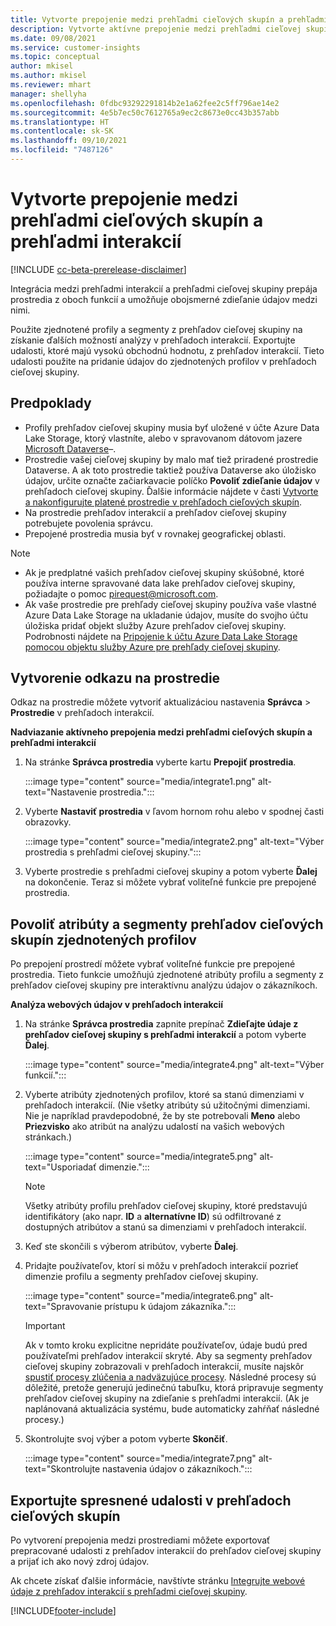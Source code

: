 ```yaml
---
title: Vytvorte prepojenie medzi prehľadmi cieľových skupín a prehľadmi interakcií
description: Vytvorte aktívne prepojenie medzi prehľadmi cieľovej skupiny a prehľadmi interakcií a povoľte obojsmerné zdieľanie údajov.
ms.date: 09/08/2021
ms.service: customer-insights
ms.topic: conceptual
author: mkisel
ms.author: mkisel
ms.reviewer: mhart
manager: shellyha
ms.openlocfilehash: 0fdbc93292291814b2e1a62fee2c5ff796ae14e2
ms.sourcegitcommit: 4e5b7ec50c7612765a9ec2c8673e0cc43b357abb
ms.translationtype: HT
ms.contentlocale: sk-SK
ms.lasthandoff: 09/10/2021
ms.locfileid: "7487126"
---
```

# <a name="create-a-link-between-audience-insights-and-engagement-insights"></a>Vytvorte prepojenie medzi prehľadmi cieľových skupín a prehľadmi interakcií

[!INCLUDE [cc-beta-prerelease-disclaimer](includes/cc-beta-prerelease-disclaimer.md)]

Integrácia medzi prehľadmi interakcií a prehľadmi cieľovej skupiny prepája prostredia z oboch funkcií a umožňuje obojsmerné zdieľanie údajov medzi nimi.

Použite zjednotené profily a segmenty z prehľadov cieľovej skupiny na získanie ďalších možností analýzy v prehľadoch interakcií. Exportujte udalosti, ktoré majú vysokú obchodnú hodnotu, z prehľadov interakcií. Tieto udalosti použite na pridanie údajov do zjednotených profilov v prehľadoch cieľovej skupiny.

## <a name="prerequisites"></a>Predpoklady

- Profily prehľadov cieľovej skupiny musia byť uložené v účte Azure Data Lake Storage, ktorý vlastníte, alebo v spravovanom dátovom jazere [Microsoft Dataverse](/powerapps/maker/data-platform/data-platform-intro.md)&ndash;. 
- Prostredie vašej cieľovej skupiny by malo mať tiež priradené prostredie Dataverse. A ak toto prostredie taktiež používa Dataverse ako úložisko údajov, určite označte začiarkavacie políčko **Povoliť zdieľanie údajov** v prehľadoch cieľovej skupiny. Ďalšie informácie nájdete v časti [Vytvorte a nakonfigurujte platené prostredie v prehľadoch cieľových skupín](../audience-insights/get-started-paid.md).
- Na prostredie prehľadov interakcií a prehľadov cieľovej skupiny potrebujete povolenia správcu.
- Prepojené prostredia musia byť v rovnakej geografickej oblasti.

> [!NOTE]
> - Ak je predplatné vašich prehľadov cieľovej skupiny skúšobné, ktoré používa interne spravované data lake prehľadov cieľovej skupiny, požiadajte o pomoc [pirequest@microsoft.com](mailto:pirequest@microsoft.com). 
> - Ak vaše prostredie pre prehľady cieľovej skupiny používa vaše vlastné Azure Data Lake Storage na ukladanie údajov, musíte do svojho účtu úložiska pridať objekt služby Azure prehľadov cieľovej skupiny. Podrobnosti nájdete na [Pripojenie k účtu Azure Data Lake Storage pomocou objektu služby Azure pre prehľady cieľovej skupiny](../audience-insights/connect-service-principal.md). 


## <a name="create-an-environment-link"></a>Vytvorenie odkazu na prostredie

Odkaz na prostredie môžete vytvoriť aktualizáciou nastavenia **Správca** > **Prostredie** v prehľadoch interakcií.

**Nadviazanie aktívneho prepojenia medzi prehľadmi cieľových skupín a prehľadmi interakcií**

1. Na stránke **Správca prostredia** vyberte kartu **Prepojiť prostredia**.

    :::image type="content" source="media/integrate1.png" alt-text="Nastavenie prostredia.":::

1. Vyberte **Nastaviť prostredia** v ľavom hornom rohu alebo v spodnej časti obrazovky.

     :::image type="content" source="media/integrate2.png" alt-text="Výber prostredia s prehľadmi cieľovej skupiny.":::

1. Vyberte prostredie s prehľadmi cieľovej skupiny a potom vyberte **Ďalej** na dokončenie. Teraz si môžete vybrať voliteľné funkcie pre prepojené prostredia.
 
## <a name="enable-audience-insights-unified-profiles-attributes-and-segments"></a>Povoliť atribúty a segmenty prehľadov cieľových skupín zjednotených profilov

Po prepojení prostredí môžete vybrať voliteľné funkcie pre prepojené prostredia. Tieto funkcie umožňujú zjednotené atribúty profilu a segmenty z prehľadov cieľovej skupiny pre interaktívnu analýzu údajov o zákazníkoch.

**Analýza webových údajov v prehľadoch interakcií**

1. Na stránke **Správca prostredia** zapnite prepínač **Zdieľajte údaje z prehľadov cieľovej skupiny s prehľadmi interakcií** a potom vyberte **Ďalej**.

    :::image type="content" source="media/integrate4.png" alt-text="Výber funkcií.":::

1. Vyberte atribúty zjednotených profilov, ktoré sa stanú dimenziami v prehľadoch interakcií. (Nie všetky atribúty sú užitočnými dimenziami. Nie je napríklad pravdepodobné, že by ste potrebovali **Meno** alebo **Priezvisko** ako atribút na analýzu udalostí na vašich webových stránkach.)

    :::image type="content" source="media/integrate5.png" alt-text="Usporiadať dimenzie.":::

   >[!NOTE]
   > Všetky atribúty profilu prehľadov cieľovej skupiny, ktoré predstavujú identifikátory (ako napr. **ID** a **alternatívne ID**) sú odfiltrované z dostupných atribútov a stanú sa dimenziami v prehľadoch interakcií.

1. Keď ste skončili s výberom atribútov, vyberte **Ďalej**.
1. Pridajte používateľov, ktorí si môžu v prehľadoch interakcií pozrieť dimenzie profilu a segmenty prehľadov cieľovej skupiny.

    :::image type="content" source="media/integrate6.png" alt-text="Spravovanie prístupu k údajom zákazníka.":::

   > [!IMPORTANT]
   > Ak v tomto kroku explicitne nepridáte používateľov, údaje budú pred používateľmi prehľadov interakcií skryté.
   > Aby sa segmenty prehľadov cieľovej skupiny zobrazovali v prehľadoch interakcií, musíte najskôr [spustiť procesy zlúčenia a nadväzujúce procesy](../audience-insights/merge-entities.md). Následné procesy sú dôležité, pretože generujú jedinečnú tabuľku, ktorá pripravuje segmenty prehľadov cieľovej skupiny na zdieľanie s prehľadmi interakcií. (Ak je naplánovaná aktualizácia systému, bude automaticky zahŕňať následné procesy.)

1. Skontrolujte svoj výber a potom vyberte **Skončiť**.

    :::image type="content" source="media/integrate7.png" alt-text="Skontrolujte nastavenia údajov o zákazníkoch.":::

## <a name="export-refined-events-to-audience-insights"></a>Exportujte spresnené udalosti v prehľadoch cieľových skupín

Po vytvorení prepojenia medzi prostrediami môžete exportovať prepracované udalosti z prehľadov interakcií do prehľadov cieľovej skupiny a prijať ich ako nový zdroj údajov. 

Ak chcete získať ďalšie informácie, navštívte stránku [Integrujte webové údaje z prehľadov interakcií s prehľadmi cieľovej skupiny](../audience-insights/integrate-engagement-insights.md).

<!--
## Share engagement insights refined events with audience insights

After you create a link between environments, a new option becomes available for you to share [refined events](refined-events.md) with audience insights.

Consider the following when creating refined events for audience insights: 

- Provide a meaningful name for the refined event. It will be used as an activity name in audience insights.
- Select at least the following properties to create an activity in audience insights: 
    - Signal.Action.Name indicates the activity details.
    - Signal.User.Id maps with the customer ID.
    - Signal.View.Uri is a web address as a basis for segments or measures.
    - Signal.Export.Id is a primary key for events.
    - Signal.Timestamp determines the date and time for the activity.

To share refined events:

1. From the engagement insights menu, select **Data** and then select the **Events** tab.
2. On the **Action** menu, select **Share as activity**.

    :::image type="content" source="media/integrate8.png" alt-text="Data shared events settings.":::

3. You can view and stop actively shared events on the **Export and Sharing** tab.
4. -- per Michael K, we need a mock here (Mukesh needs to update to reflect what happens in AUI once a user shares a refined event (i.e. no longer AUI, data wrangler needs to go discover data in the storage, the shared event is available as a DS and entity, correct?)

### Attach refined events shared as activities to unified profiles in audience insights

You can bring customer web activity data from engagement insights into audience insights. In addition to transactional, demographic, or behavioral data, you can view activities on the web in unified customer profiles. You can then use these profiles to get insights such as segments, measures, and predictions for audience activation.

Follow the steps in [data unification](../audience-insights/data-unification.md) to map, match, and merge website authentication information to unified profiles in audience insights.

You can also share refined events that are now available in audience insights, identified as data sources and entities. 

Next, you can relate event data from engagement insights as unified activities in customer profiles.

### Relate refined event data as an activity of a customer profile

After unifying the data, you can configure the activity for the customer profile. For more information, go to [Customer activities](../audience-insights/activities.md).

:::image type="content" source="media/web-event-activity.png" alt-text="Activities page with expanded Edit activity pane.":::

Next, configure the new activity by using mapping elements: 

- **Primary Key**: Signal.Export.Id, a unique ID that is available for every event record in engagement insights. This property is automatically generated.

- **Timestamp**: Signal.Timestamp in the event property.

- **Event**: Signal.Name, the event name that you want to track.

- **Web address**: Signal.View.Uri that refers to the URI of the page that created the event.

- **Details**: Signal.Action.Name to represent the information to associate with the event. The selected property in this case indicates that the event is for email promotion.

- **Activity type**: In this example, we choose the existing activity type WebLog. This selection is a useful filter option to run prediction models or create segments based on this activity type.

- **Set up relationship**: This important setting ties the activity to existing customer profiles. **Signal.User.Id** is the identifier configured in the SDK to be collected. It relates to the user ID in other data sources that are configured in audience insights. 

This example configures the relationship between Signal.User.Id and RetailCustomers:CustomerRetailId, which is the primary key that was identified in the map step of the data unification process.

After processing the activities, you can review customer records and open a customer card to see activities from engagement insights in the timeline. 

> [!TIP]
> To find a customer ID that has an engagement insights activity, go to **Entities** and preview the data for the UnifiedActivity entity. **ActivityTypeDisplay = WebLog** contains the engagement insights activity configured in the preceding example. Copy the customer ID for one of those records and search<!--note from editor: Edit okay? I couldn't quite follow this.-- > for that ID on the **Customers** page.

--> 

[!INCLUDE[footer-include](../includes/footer-banner.md)]
